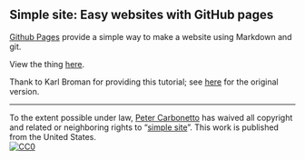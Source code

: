 ## Simple site: Easy websites with GitHub pages

[Github Pages](http://pages.github.com) provide a simple way to make a
website using Markdown and git.

View the thing [here](http://pcarbo.github.io/simple_site).

Thank to Karl Broman for providing this tutorial; see
[here](https://github.com/kbroman/simple_site) for the original version.

---

To the extent possible under law,
[Peter Carbonetto](http://pcarbo.github.io)
has waived all copyright and related or neighboring rights to
&ldquo;[simple site](http://github.com/pcarbo/simple_site)&rdquo;.
This work is published from the United States.
<br/>
[![CC0](http://i.creativecommons.org/p/zero/1.0/88x31.png)](http://creativecommons.org/publicdomain/zero/1.0/)
